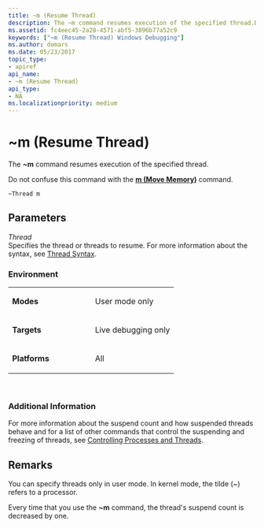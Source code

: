 ```yaml
---
title: ~m (Resume Thread)
description: The ~m command resumes execution of the specified thread.Do not confuse this command with the m (Move Memory) command.
ms.assetid: fc4eec45-2a28-4571-abf5-3896b77a52c9
keywords: ["~m (Resume Thread) Windows Debugging"]
ms.author: domars
ms.date: 05/23/2017
topic_type:
- apiref
api_name:
- ~m (Resume Thread)
api_type:
- NA
ms.localizationpriority: medium
---
```


# ~m (Resume Thread)


The **~m** command resumes execution of the specified thread.

Do not confuse this command with the [**m (Move Memory)**](m--move-memory-.md) command.

```dbgcmd
~Thread m 
```

## <span id="ddk_cmd_resume_thread_dbg"></span><span id="DDK_CMD_RESUME_THREAD_DBG"></span>Parameters


<span id="_______Thread______"></span><span id="_______thread______"></span><span id="_______THREAD______"></span> *Thread*   
Specifies the thread or threads to resume. For more information about the syntax, see [Thread Syntax](thread-syntax.md).

### <span id="Environment"></span><span id="environment"></span><span id="ENVIRONMENT"></span>Environment

<table>
<colgroup>
<col width="50%" />
<col width="50%" />
</colgroup>
<tbody>
<tr class="odd">
<td align="left"><p><strong>Modes</strong></p></td>
<td align="left"><p>User mode only</p></td>
</tr>
<tr class="even">
<td align="left"><p><strong>Targets</strong></p></td>
<td align="left"><p>Live debugging only</p></td>
</tr>
<tr class="odd">
<td align="left"><p><strong>Platforms</strong></p></td>
<td align="left"><p>All</p></td>
</tr>
</tbody>
</table>

 

### <span id="Additional_Information"></span><span id="additional_information"></span><span id="ADDITIONAL_INFORMATION"></span>Additional Information

For more information about the suspend count and how suspended threads behave and for a list of other commands that control the suspending and freezing of threads, see [Controlling Processes and Threads](controlling-processes-and-threads.md).

Remarks
-------

You can specify threads only in user mode. In kernel mode, the tilde (~) refers to a processor.

Every time that you use the **~m** command, the thread's suspend count is decreased by one.

 

 





